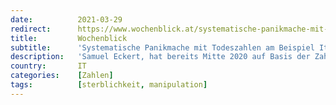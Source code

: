 ```yaml
---
date:          2021-03-29
redirect:      https://www.wochenblick.at/systematische-panikmache-mit-todeszahlen-am-beispiel-italien/
title:         Wochenblick
subtitle:      'Systematische Panikmache mit Todeszahlen am Beispiel Italien'
description:   'Samuel Eckert, hat bereits Mitte 2020 auf Basis der Zahlen von Prof. DDr. Stefan Haditsch den PCR-Test zerlegt. Jetzt holt er auf leicht verständliche Art die Sterbezahlen in Italien auf den Boden der Realität zurück.'
country:       IT
categories:    [Zahlen]
tags:          [sterblichkeit, manipulation]
---
```

